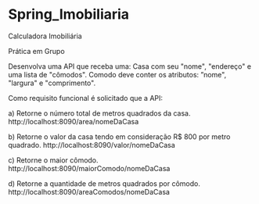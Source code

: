 # Spring_Imobiliaria

Calculadora Imobiliária

Prática em Grupo

Desenvolva uma API que receba uma:
Casa com seu "nome", "endereço" e uma lista de "cômodos".
Comodo deve conter os atributos: ”nome", "largura" e "comprimento".

Como requisito funcional é solicitado que a API:

a) Retorne o número total de metros quadrados da casa.
http://localhost:8090/area/nomeDaCasa

b) Retorne o valor da casa tendo em consideração R$ 800 por metro quadrado.
http://localhost:8090/valor/nomeDaCasa

c) Retorne o maior cômodo.
http://localhost:8090/maiorComodo/nomeDaCasa

d) Retorne a quantidade de metros quadrados por cômodo.
http://localhost:8090/areaComodos/nomeDaCasa
